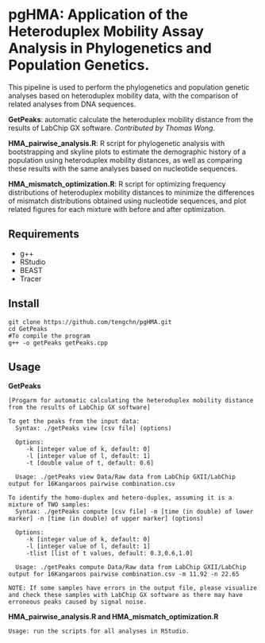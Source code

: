 # pgHMA: Application of the Heteroduplex Mobility Assay Analysis in Phylogenetics and Population Genetics.

This pipeline is used to perform the phylogenetics and population genetic analyses based on heteroduplex mobility data, with the comparison of related analyses from DNA sequences.

**GetPeaks**: automatic calculate the heteroduplex mobility distance from the results of LabChip GX software. *Contributed by Thomas Wong.*

**HMA_pairwise_analysis.R**: R script for phylogenetic analysis with bootstrapping and skyline plots to estimate the demographic history of a population using heteroduplex mobility distances, as well as comparing these results with the same analyses based on nucleotide sequences.

**HMA_mismatch_optimization.R**: R script for optimizing frequency distributions of heteroduplex mobility distances to minimize the differences of mismatch distributions obtained using nucleotide sequences, and plot related figures for each mixture with before and after optimization.

## Requirements
- g++
- RStudio 
- BEAST 
- Tracer 

## Install
```
git clone https://github.com/tengchn/pgHMA.git
cd GetPeaks
#To compile the program
g++ -o getPeaks getPeaks.cpp
```

## Usage
**GetPeaks**
```
[Progarm for automatic calculating the heteroduplex mobility distance from the results of LabChip GX software]

To get the peaks from the input data:
  Syntax: ./getPeaks view [csv file] (options)

  Options:
     -k [integer value of k, default: 0]
     -l [integer value of l, default: 1]
     -t [double value of t, default: 0.6]

  Usage: ./getPeaks view Data/Raw data from LabChip GXII/LabChip output for 16Kangaroos pairwise combination.csv

To identify the homo-duplex and hetero-duplex, assuming it is a mixture of TWO samples:
  Syntax: ./getPeaks compute [csv file] -m [time (in double) of lower marker] -n [time (in double) of upper marker] (options)

  Options:
     -k [integer value of k, default: 0]
     -l [integer value of l, default: 1]
     -tlist [list of t values, default: 0.3,0.6,1.0]

  Usage: ./getPeaks compute Data/Raw data from LabChip GXII/LabChip output for 16Kangaroos pairwise combination.csv -m 11.92 -n 22.65

NOTE: If some samples have errors in the output file, please visualize and check these samples with LabChip GX software as there may have erroneous peaks caused by signal noise.
```
**HMA_pairwise_analysis.R and HMA_mismatch_optimization.R**
```
Usage: run the scripts for all analyses in RStudio.
```
